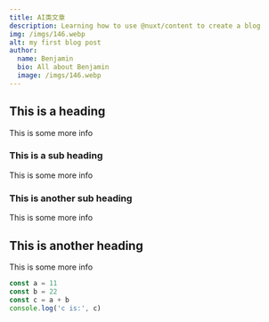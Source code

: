 ```yaml
---
title: AI类文章
description: Learning how to use @nuxt/content to create a blog
img: /imgs/146.webp
alt: my first blog post
author:
  name: Benjamin
  bio: All about Benjamin
  image: /imgs/146.webp
---
```


## This is a heading

This is some more info

### This is a sub heading

This is some more info

### This is another sub heading

This is some more info

## This is another heading

This is some more info

```javascript
const a = 11
const b = 22
const c = a + b
console.log('c is:', c)
```
